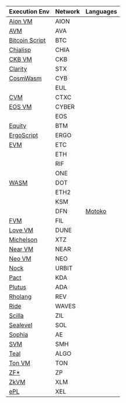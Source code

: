 | Execution Env                                                                                       | Network       | Languages |
|-----------------------------------------------------------------------------------------------------|---------------|-----------|
| [Aion VM](https://github.com/aionnetwork/AVM)                                                       | AION          |           |
| [AVM](https://docs.avax.network/v1.0/en/api/avm/)                                                   | AVA           |           |
| [Bitcoin Script](https://en.bitcoin.it/wiki/Script)                                                 | BTC           |           |
| [Chialisp](https://www.chia.net/2019/11/27/chialisp.en.html)                                        | CHIA          |           |
| [CKB VM](https://github.com/nervosnetwork/rfcs/blob/master/rfcs/0003-ckb-vm/0003-ckb-vm.md)         | CKB           |           |
| [Clarity](https://docs.blockstack.org/core/smart/overview.html)                                     | STX           |           |
| [CosmWasm](https://www.cosmwasm.com/docs/intro/overview)                                            | CYB           |           |
|                                                                                                     | EUL           |           |
| [CVM](https://github.com/CortexFoundation/tech-doc/blob/master/cvm/executor/CVM%20Formalization.md) | CTXC          |           |
| [EOS VM](https://github.com/EOSIO/eos-vm/blob/master/README.md)                                     | CYBER         |           |
|                                                                                                     | EOS           |           |
| [Equity](https://docs.bytom.io/en-us/docs/12_1_equity.html)                                         | BTM           |           |
| [ErgoScript](https://ergoplatform.org/docs/ErgoScript.pdf)                                          | ERGO          |           |
| [EVM](https://ethereum.github.io/yellowpaper/paper.pdf)                                             | ETC           |           |
|                                                                                                     | ETH           |           |
|                                                                                                     | RIF           |           |
|                                                                                                     | ONE           |           |
| [WASM](https://ewasm.readthedocs.io/en/mkdocs/)                                                     | DOT           |           |
|                                                                                                     | ETH2          |           |
|                                                                                                     | KSM           |           |
|                                                                                                     | DFN           | [Motoko](https://sdk.dfinity.org/docs/language-guide/motoko.html) |
| [FVM](https://filecoin-project.github.io/specs/#intro__filecoin_vm)                                 | FIL           |           |
| [Love VM](https://dune.network/docs/dune-dev-docs/love-doc/reference/love.html)                     | DUNE          |           |
| [Michelson](https://www.michelson-lang.com/)                                                        | XTZ           |           |
| [Near VM](https://examples.near.org/)                                                               | NEAR          |           |
| [Neo VM](https://docs.neo.org/docs/en-us/basic/technology/neovm.html)                               | NEO           |           |
| [Nock](https://urbit.org/docs/glossary/nock/)                                                       | URBIT         |           |
| [Pact](https://pact-language.readthedocs.io/en/stable/)                                             | KDA           |           |
| [Plutus](https://prod.playground.plutus.iohkdev.io/tutorial)                                        | ADA           |           |
| [Rholang](https://rholang.github.io/)                                                               | REV           |           |
| [Ride](https://docs.wavesprotocol.org/en/ride/)                                                     | WAVES         |           |
| [Scilla](https://scilla-lang.org/)                                                                  | ZIL           |           |
| [Sealevel](https://docs.solana.com/)                                                                | SOL           |           |
| [Sophia](https://github.com/aeternity/aesophia/blob/lima/docs/sophia.md)                            | AE            |           |
| [SVM](https://spacemesh.io/svm/)                                                                    | SMH           |           |
| [Teal](https://developer.algorand.org/docs/reference/teal/specification/)                           | ALGO          |           |
| [Ton VM](https://test.ton.org/tvm.pdf)                                                              | TON           |           |
| [ZF*](http://www.fstar-lang.org/tutorial/)                                                          | ZP            |           |
| [ZkVM](https://github.com/stellar/slingshot/tree/main/zkvm)                                         | XLM           |           |
| [ePL](https://docs.xel.org/learn-epl.html)                                                          | XEL           |           |
